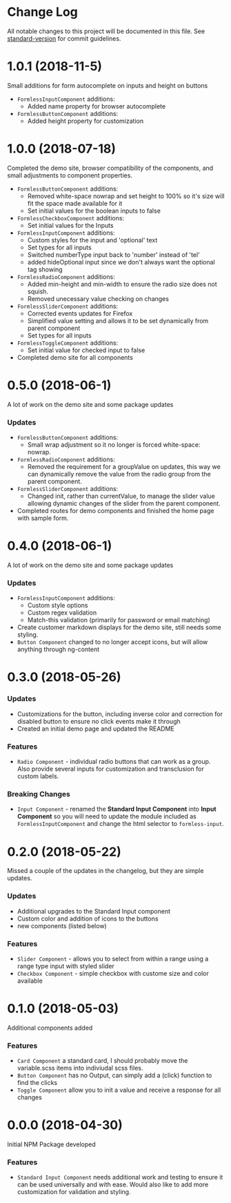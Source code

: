 # Change Log

All notable changes to this project will be documented in this file. See [standard-version](https://github.com/conventional-changelog/standard-version) for commit guidelines.

# 1.0.1 (2018-11-5)

Small additions for form autocomplete on inputs and height on buttons

* `FormlessInputComponent` additions:
  * Added name property for browser autocomplete
* `FormlessButtonComponent` additions:
  * Added height property for customization

# 1.0.0 (2018-07-18)

Completed the demo site, browser compatibility of the components, and small adjustments to component properties.

* `FormlessButtonComponent` additions:
  * Removed white-space nowrap and set height to 100% so it's size will fit the space made available for it
  * Set initial values for the boolean inputs to false
* `FormlessCheckboxComponent` additions:
  * Set initial values for the Inputs
* `FormlessInputComponent` additions:
  * Custom styles for the input and 'optional' text
  * Set types for all inputs
  * Switched numberType input back to 'number' instead of 'tel'
  * added hideOptional input since we don't always want the optional tag showing
* `FormlessRadioComponent` additions:
  * Added min-height and min-width to ensure the radio size does not squish.
  * Removed unecessary value checking on changes
* `FormlessSliderComponent` additions:
  * Corrected events updates for Firefox
  * Simplified value setting and allows it to be set dynamically from parent component
  * Set types for all inputs
* `FormlessToggleComponent` additions:
  * Set initial value for checked input to false
* Completed demo site for all components

# 0.5.0 (2018-06-1)

A lot of work on the demo site and some package updates

### Updates

* `FormlessButtonComponent` additions:
  * Small wrap adjustment so it no longer is forced white-space: nowrap.
* `FormlessRadioComponent` additions:
  * Removed the requirement for a groupValue on updates, this way we can dynamically remove the value from the radio group from the parent component.
* `FormlessSliderComponent` additions:
  * Changed init, rather than currentValue, to manage the slider value allowing dynamic changes of the slider from the parent component.
* Completed routes for demo components and finished the home page with sample form.

# 0.4.0 (2018-06-1)

A lot of work on the demo site and some package updates

### Updates

* `FormlessInputComponent` additions:
  * Custom style options
  * Custom regex validation
  * Match-this validation (primarily for password or email matching)
* Create customer markdown displays for the demo site, still needs some styling.
* `Button Component` changed to no longer accept icons, but will allow anything through ng-content

# 0.3.0 (2018-05-26)

### Updates

* Customizations for the button, including inverse color and correction for disabled button to ensure no click events make it through
* Created an initial demo page and updated the README

### Features

* `Radio Component` - individual radio buttons that can work as a group. Also provide several inputs for customization and transclusion for custom labels.

### Breaking Changes

* `Input Component` - renamed the **Standard Input Component** into **Input Component** so you will need to update the module included as `FormlessInputComponent` and change the html selector to `formless-input`.

# 0.2.0 (2018-05-22)

Missed a couple of the updates in the changelog, but they are simple updates.

### Updates

* Additional upgrades to the Standard Input component
* Custom color and addition of icons to the buttons
* new components (listed below)

### Features

* `Slider Component` - allows you to select from within a range using a range type input with styled slider
* `Checkbox Component` - simple checkbox with custome size and color available

# 0.1.0 (2018-05-03)

Additional components added

### Features

* `Card Component` a standard card, I should probably move the variable.scss items into indiviudal scss files.
* `Button Component` has no Output, can simply add a (click) function to find the clicks
* `Toggle Component` allow you to init a value and receive a response for all changes

# 0.0.0 (2018-04-30)

Initial NPM Package developed

### Features

* `Standard Input Component` needs additional work and testing to ensure it can be used universally and with ease. Would also like to add more customization for validation and styling.
